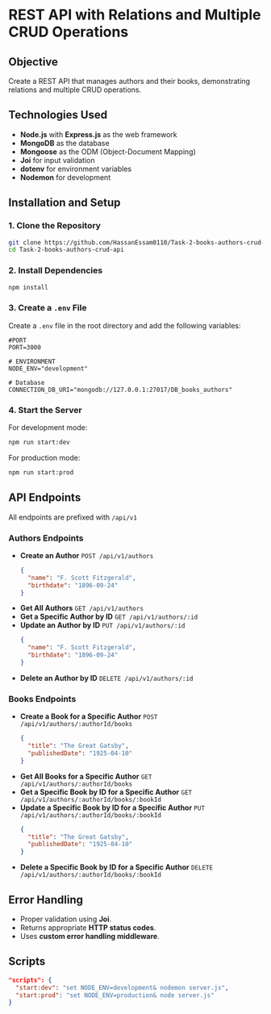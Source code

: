 # REST API with Relations and Multiple CRUD Operations

## Objective

Create a REST API that manages authors and their books, demonstrating relations and multiple CRUD operations.

## Technologies Used

- **Node.js** with **Express.js** as the web framework
- **MongoDB** as the database
- **Mongoose** as the ODM (Object-Document Mapping)
- **Joi** for input validation
- **dotenv** for environment variables
- **Nodemon** for development

## Installation and Setup

### 1. Clone the Repository

```sh
git clone https://github.com/HassanEssam0110/Task-2-books-authors-crud-api
cd Task-2-books-authors-crud-api
```

### 2. Install Dependencies

```sh
npm install
```

### 3. Create a `.env` File

Create a `.env` file in the root directory and add the following variables:

```
#PORT
PORT=3000

# ENVIRONMENT
NODE_ENV="development"

# Database
CONNECTION_DB_URI="mongodb://127.0.0.1:27017/DB_books_authors"
```

### 4. Start the Server

For development mode:

```sh
npm run start:dev
```

For production mode:

```sh
npm run start:prod
```

## API Endpoints

All endpoints are prefixed with `/api/v1`

### Authors Endpoints

- **Create an Author** `POST /api/v1/authors`
  ```json
  {
    "name": "F. Scott Fitzgerald",
    "birthdate": "1896-09-24"
  }
  ```
- **Get All Authors** `GET /api/v1/authors`
- **Get a Specific Author by ID** `GET /api/v1/authors/:id`
- **Update an Author by ID** `PUT /api/v1/authors/:id`
  ```json
  {
    "name": "F. Scott Fitzgerald",
    "birthdate": "1896-09-24"
  }
  ```
- **Delete an Author by ID** `DELETE /api/v1/authors/:id`

### Books Endpoints

- **Create a Book for a Specific Author** `POST /api/v1/authors/:authorId/books`
  ```json
  {
    "title": "The Great Gatsby",
    "publishedDate": "1925-04-10"
  }
  ```
- **Get All Books for a Specific Author** `GET /api/v1/authors/:authorId/books`
- **Get a Specific Book by ID for a Specific Author** `GET /api/v1/authors/:authorId/books/:bookId`
- **Update a Specific Book by ID for a Specific Author** `PUT /api/v1/authors/:authorId/books/:bookId`
  ```json
  {
    "title": "The Great Gatsby",
    "publishedDate": "1925-04-10"
  }
  ```
- **Delete a Specific Book by ID for a Specific Author** `DELETE /api/v1/authors/:authorId/books/:bookId`

## Error Handling

- Proper validation using **Joi**.
- Returns appropriate **HTTP status codes**.
- Uses **custom error handling middleware**.

## Scripts

```json
"scripts": {
  "start:dev": "set NODE_ENV=development& nodemon server.js",
  "start:prod": "set NODE_ENV=production& node server.js"
}
```
